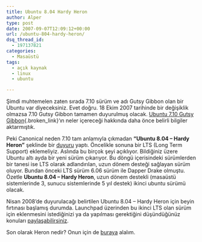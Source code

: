 ```yaml
---
title: Ubuntu 8.04 Hardy Heron
author: Alper
type: post
date: 2007-09-07T12:09:12+00:00
url: /ubuntu-804-hardy-heron/
dsq_thread_id:
  - 197137821
categories:
  - Masaüstü
tags:
  - açık kaynak
  - linux
  - ubuntu

---
```

Şimdi muhtemelen zaten sırada 7.10 sürüm ve adı Gutsy Gibbon olan bir Ubuntu var diyeceksiniz. Evet doğru. 18 Ekim 2007 tarihinde bir değişiklik olmazsa 7.10 Gutsy Gibbon tamamen duyurulmuş olacak. [Ubuntu 7.10 Gutsy Gibbon][1]{.broken_link}&#8216;ın neler içereceği hakkında daha önce belirli bilgiler aktarmıştık.

Peki Canonical neden 7.10 tam anlamıyla çıkmadan **&#8220;Ubuntu 8.04 &#8211; Hardy Heron&#8221;** şeklinde bir [duyuru][2] yaptı. Öncelikle sonuna bir LTS (Long Term Support) eklemeliyiz. Aslında bu birçok şeyi açıklıyor. Bildiğiniz üzere Ubuntu altı ayda bir yeni sürüm çıkarıyor. Bu döngü içerisindeki sürümlerden bir tanesi ise LTS olarak adlandırılan, uzun dönem desteği sağlayan sürüm oluyor. Bundan önceki LTS sürüm 6.06 sürüm ile Dapper Drake olmuştu. Özetle **Ubuntu 8.04 &#8211; Hardy Heron**, uzun dönem destekli (masaüstü sistemlerinde 3, sunucu sistemlerinde 5 yıl destek) ikinci ubuntu sürümü olacak.

Nisan 2008&#8217;de duyurulacağı belirtilen Ubuntu 8.04 &#8211; Hardy Heron için beyin fırtınası başlamış durumda. Launchpad üzerinden bu ikinci LTS olan sürüm için eklenmesini istediğinizi ya da yapılması gerektiğini düşündüğünüz konuları [paylaşabilirsiniz][3].

Son olarak Heron nedir? Onun için de [buraya][4] alalım.

 [1]: https://www.murekkep.org/ubuntu-710-gutsy-gibbon-neler-icerecek-346
 [2]: https://lists.ubuntu.com/archives/ubuntu-devel-announce/2007-August/000336.html
 [3]: https://blueprints.launchpad.net/ubuntu
 [4]: http://en.wikipedia.org/wiki/Heron